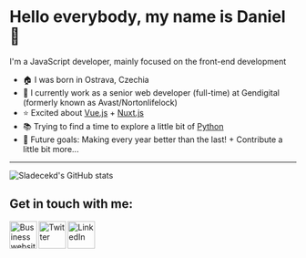 # Hello everybody, my name is Daniel 👋
I'm a JavaScript developer, mainly focused on the front-end development
- 🏠 I was born in Ostrava, Czechia
- 🏢 I currently work as a senior web developer (full-time) at Gendigital (formerly known as Avast/Nortonlifelock)
- ⭐ Excited about [Vue.js](https://vuejs.org) + [Nuxt.js](https://nuxtjs.org)
- 📚 Trying to find a time to explore a little bit of [Python](https://www.python.org/)
- 🚀 Future goals: Making every year better than the last! + Contribute a little bit more...

---
![Sladecekd's GitHub stats](https://github-readme-stats-custom-rust.vercel.app/api?username=sladecekd&count_private=true&show_icons=true&theme=github_dark&hide=contribs,starts,issues)

## Get in touch with me:
[<img align="left" alt="Business website" width="48px" height="48px" src="https://user-images.githubusercontent.com/35903069/154745316-c385fe46-d3d6-454e-abbc-0bca6a3a28da.svg" />](https://sladecekd.com)
[<img align="left" alt="Twitter" width="48px" height="48px" src="https://user-images.githubusercontent.com/35903069/154745314-501bc730-4835-44b5-b2a1-8a949a4bf380.svg" />](https://twitter.com/sladecek_daniel)
[<img align="left" alt="LinkedIn" width="48px" height="48px" src="https://user-images.githubusercontent.com/35903069/154746161-0573b8a7-3c21-4ca1-a462-9785ecfc4ad7.svg" />](https://cz.linkedin.com/in/danielsladecek)

